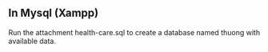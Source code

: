 ## In Mysql (Xampp)

Run the attachment health-care.sql to create a database named thuong with available data.
